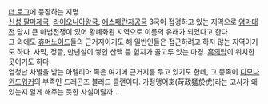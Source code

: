 [더 로그](%EB%8D%94%20%EB%A1%9C%EA%B7%B8.md)에 등장하는 지명.  
[신성 팔마제국](%EC%8B%A0%EC%84%B1%20%ED%8C%94%EB%A7%88%20%EC%A0%9C%EA%B5%AD.md),
[라이오니아왕국](%EB%9D%BC%EC%9D%B4%EC%98%A4%EB%8B%88%EC%95%84%20%EC%99%95%EA%B5%AD.md),
[에스페란자공국](%EC%97%90%EC%8A%A4%ED%8E%98%EB%9E%80%EC%9E%90%20%EA%B3%B5%EA%B5%AD.md)
3국이 접경하고 있는 지역으로 [염마대전](%EC%97%BC%EB%A7%88%EB%8C%80%EC%A0%84.md) 당시 큰 마법전쟁이
있어 황폐화된 지역으로 이름의 유래가 되었다고 한다.  
그 외에도 [휴머노이드](%ED%9C%B4%EB%A8%B8%EB%85%B8%EC%9D%B4%EB%93%9C.md)들의 근거지이기도 해
일반인들은 접근하려고 하지 않는 지역이기도 하다. 사막, 정글, 만년설이 쌓인 산맥 등 험지가 골고루 있는 마경. [흑의탑](%ED%9D%91%EC%9D%98%20%ED%83%91.md)이 위치한 곳이기도 하다.  
엄청난 차별을 받는 아멜리아 족은 여기에 근거지를 두고 있기도 한데, 그 종족이 [디모나 윈드워커](%EB%94%94%EB%AA%A8%EB%82%98%20%EC%9C%88%EB%93%9C%EC%9B%8C%EC%BB%A4.md)의 부족인 드래곤즈 블러드 클랜이다.
가정맹어호(苛政猛於虎)라는 고사가 왜있는지 알게 해주는 듯한 사실이랄까...

